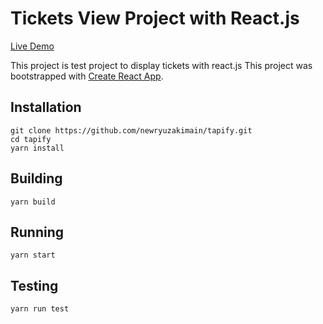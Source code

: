 # Tickets View Project with React.js

[Live Demo](https://tapify-jsx7v2oxa.now.sh/)

This project is test project to display tickets with react.js
This project was bootstrapped with [Create React App](https://github.com/facebook/create-react-app).

## Installation
```
git clone https://github.com/newryuzakimain/tapify.git
cd tapify
yarn install
```

## Building
```
yarn build
```

## Running
```
yarn start
```

## Testing
```
yarn run test
```
